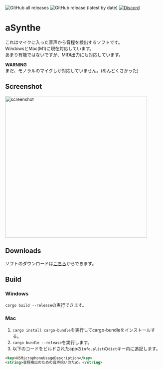 ![GitHub all releases](https://img.shields.io/github/downloads/tasuren/aSynthe/total) ![GitHub release (latest by date)](https://img.shields.io/github/v/release/tasuren/aSynthe) [![Discord](https://img.shields.io/discord/777430548951728149?label=chat&logo=discord)](https://discord.gg/kfMwZUyGFG)
# aSynthe
これはマイクに入った音声から音程を検出するソフトです。  
WindowsとMac(M1)に現在対応しています。  
あまり有能ではないですが、MIDI出力にも対応しています。

**WARNING**  
まだ、モノラルのマイクしか対応していません。(めんどくさかった)

## Screenshot
<img width="455" alt="screenshot" src="https://user-images.githubusercontent.com/45121209/188258254-a734da9b-8597-4956-a373-c845ee48119a.png">

## Downloads
ソフトのダウンロードは[こちら](https://github.com/tasuren/aSynthe/releases)からできます。

## Build
### Windows
`cargo build --release`の実行できます。

### Mac
1. `cargo install cargo-bundle`を実行してcargo-bundleをインストールする。
2. `cargo bundle --release`を実行します。
3. 以下のコードをビルドされたappの`info.plist`の`dict`キー内に追記します。
```xml
<key>NSMicrophoneUsageDescription</key>
<string>音程検出のための音声拾いのため。</string>
```